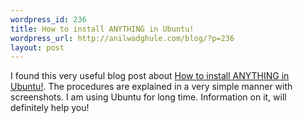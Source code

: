 ```yaml
--- 
wordpress_id: 236
title: How to install ANYTHING in Ubuntu!
wordpress_url: http://anilwadghule.com/blog/?p=236
layout: post
---
```

<p>I found this very useful blog post about <a href="http://monkeyblog.org/ubuntu/installing.html">How to install ANYTHING in Ubuntu!</a>. The procedures are explained in a very simple manner with screenshots. I am using Ubuntu for long time. Information on it, will definitely help you!</p>
